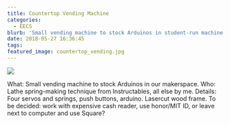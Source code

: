 ```yaml
---
title: Countertop Vending Machine
categories:
  - EECS 
blurb: 'Small vending machine to stock Arduinos in student-run machine shop at MIT'
date: 2018-05-27 16:36:45
tags:
featured_image: countertop_vending.jpg
---
```


![](countertop_vending.jpg)


What: Small vending machine to stock Arduinos in our makerspace.
Who: Lathe spring-making technique from Instructables, all else by me.
Details: Four servos and springs, push buttons, arduino. Lasercut wood frame. To be decided: work with expensive cash reader, use honor/MIT ID, or leave next to computer and use Square?

